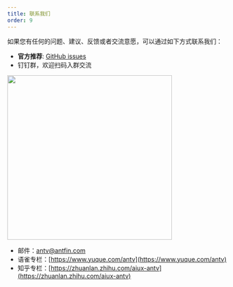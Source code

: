 ```yaml
---
title: 联系我们
order: 9
---
```


如果您有任何的问题、建议、反馈或者交流意愿，可以通过如下方式联系我们：

- **官方推荐**: [GitHub issues](https://github.com/antvis/G2/issues/new)
- 钉钉群，欢迎扫码入群交流

<img src="https://gw.alipayobjects.com/mdn/rms_f5c722/afts/img/A*1ClyQY3aZo0AAAAAAAAAAABkARQnAQ" width=375 />

- 邮件：<a href="mailto:antv@antfin.com">antv@antfin.com</a>
- 语雀专栏：[https://www.yuque.com/antv](https://www.yuque.com/antv)
- 知乎专栏：[https://zhuanlan.zhihu.com/aiux-antv](https://zhuanlan.zhihu.com/aiux-antv)
